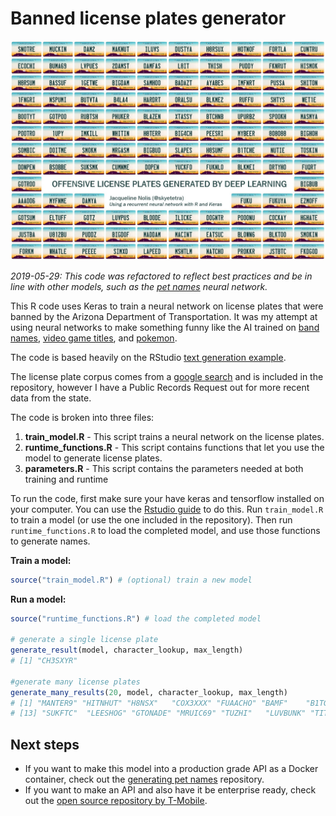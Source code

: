 # Banned license plates generator

![Offensive license plates](banned-plates.jpg)

_2019-05-29: This code was refactored to reflect best practices and be in line with other models, such as the  [pet names](https://github.com/nolis-llc/pet-names) neural network._

This R code uses Keras to train a neural network on license plates that were banned by the Arizona Department of Transportation. It was my attempt at using neural networks to make something funny like the AI trained on [band names](https://twitter.com/botnikstudios/status/955870327652970496
), [video game titles](https://disexplications.tumblr.com/post/159165060164/video-game-titles-created-by-a-neural-network), and [pokemon](http://aiweirdness.com/post/147834883707/pokemon-generated-by-neural-network).

The code is based heavily on the RStudio [text generation example](https://keras.rstudio.com/articles/examples/lstm_text_generation.html).

The license plate corpus comes from a [google search](http://www.governmentattic.org/7docs/AZ-BannedPlates_2012.pdf) and is included in the repository, however I have a Public Records Request out for more recent data from the state.

The code is broken into three files:

  1. __train_model.R__ - This script trains a neural network on the license plates.
  2. __runtime_functions.R__ - This script contains functions that let you use the model to generate license plates.
  3. __parameters.R__ - This script contains the parameters needed at both training and runtime

To run the code, first make sure your have keras and tensorflow installed on your computer. You can use the [Rstudio guide](https://keras.rstudio.com/) to do this. Run `train_model.R` to train a model (or use the one included in the repository). Then run `runtime_functions.R` to load the completed model, and use those functions to generate names.

__Train a model:__
```r
source("train_model.R") # (optional) train a new model
```

__Run a model:__
```r
source("runtime_functions.R") # load the completed model

# generate a single license plate
generate_result(model, character_lookup, max_length)
# [1] "CH3SXYR"

#generate many license plates
generate_many_results(20, model, character_lookup, max_length)
# [1] "MANTER9" "HITNHUT" "H8NSX"   "COX3XXX" "FUAACHO" "BAMF"    "B1TGUAN" "2DAMLOW" "4STRUT"  "C0MMAMP" "PASFTC"  "H8LTRS" 
# [13] "SUKFTC"  "LEESHOG" "GTONADE" "MRUIC69" "TUZHI"   "LUVBUNK" "TITEIL"  "HO4FIN" 
```

## Next steps

* If you want to make this model into a production grade API as a Docker container, check out the [generating pet names](https://github.com/nolis-llc/pet-names) repository.
* If you want to make an API and also have it be enterprise ready, check out the [open source repository by T-Mobile](https://github.com/tmobile/r-tensorflow-api).